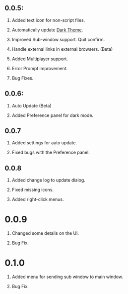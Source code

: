 ## 0.0.5:
1. Added text icon for non-script files.

2. Automatically update [Dark Theme](https://darktheme.tk).

3. Improved Sub-window support. Quit confirm.

4. Handle external links in external browsers. (Beta)

5. Added Multiplayer support.

6. Error Prompt improvement.

7. Bug Fixes.

## 0.0.6:
1. Auto Update (Beta)

2. Added Preference panel for dark mode.

## 0.0.7
1. Added settings for auto update.

2. Fixed bugs with the Preference panel.

## 0.0.8
1. Added change log to update dialog.

2. Fixed missing icons.

3. Added right-click menus.

# 0.0.9
1. Changed some details on the UI.
   
2. Bug Fix.

# 0.1.0

1. Added menu for sending sub window to main window.

2. Bug Fix. 